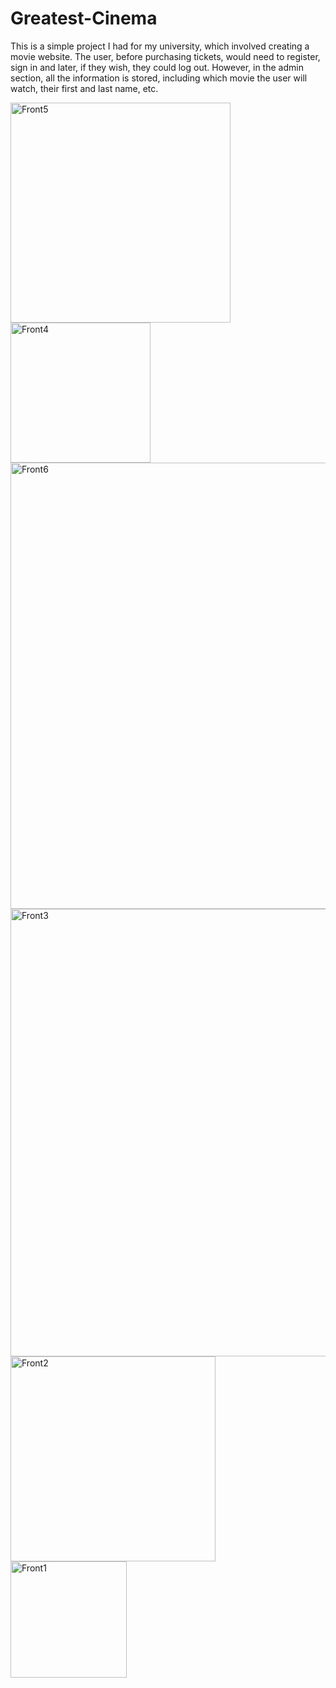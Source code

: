 # Greatest-Cinema
This is a simple project I had for my university, which involved creating a movie website. The user, before purchasing tickets, would need to register, sign in and later, if they wish, they could log out. However, in the admin section, all the information is stored, including which movie the user will watch, their first and last name, etc.

<img width="352" alt="Front5" src="https://github.com/user-attachments/assets/b3afd2d9-56ef-4551-971c-0446f4d09abf">
<img width="224" alt="Front4" src="https://github.com/user-attachments/assets/a0682f24-26a1-45f7-8efc-bc762cd16a88">
<img width="714" alt="Front6" src="https://github.com/user-attachments/assets/3d71df57-f2ae-4b2e-b011-a60516202c87">
<img width="716" alt="Front3" src="https://github.com/user-attachments/assets/ae9c5616-2c38-45bb-aa39-5451960b3250">
<img width="328" alt="Front2" src="https://github.com/user-attachments/assets/9b83a897-a576-485c-b291-fcfa7390e9a9">
<img width="186" alt="Front1" src="https://github.com/user-attachments/assets/f9db7ff6-2e02-4040-ba3d-903f41b2dd85">
